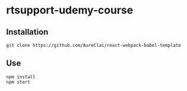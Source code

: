 # rtsupport-udemy-course

## Installation

```Shell
git clone https://github.com/AureClai/react-webpack-babel-template
```

## Use

```Shell
npm install
npm start
```